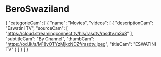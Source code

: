 # BeroSwaziland
{
"categorieCam": [
{
"name": "Movies",
"videos": [
{
"descriptionCam": "Eswatini TV",
"sourceCam": [
"https://cloud.streamingconnect.tv/hls/rasdtv/rasdtv.m3u8"
],
"subtitleCam": "By Channel",
"thumbCam": "https://od.lk/s/M18yOTYzMjkxNDZf/rasdtv.jpeg",
"titleCam": "ESWATINI TV"
}
]
}
]
}
